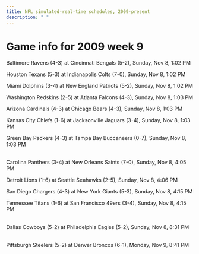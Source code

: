 ```yaml
---
title: NFL simulated-real-time schedules, 2009-present
description: " "
---
```


# Game info for 2009 week 9

Baltimore Ravens (4-3) at Cincinnati Bengals (5-2), Sunday, Nov 8, 1:02 PM

Houston Texans (5-3) at Indianapolis Colts (7-0), Sunday, Nov 8, 1:02 PM

Miami Dolphins (3-4) at New England Patriots (5-2), Sunday, Nov 8, 1:02 PM

Washington Redskins (2-5) at Atlanta Falcons (4-3), Sunday, Nov 8, 1:03 PM

Arizona Cardinals (4-3) at Chicago Bears (4-3), Sunday, Nov 8, 1:03 PM

Kansas City Chiefs (1-6) at Jacksonville Jaguars (3-4), Sunday, Nov 8, 1:03 PM

Green Bay Packers (4-3) at Tampa Bay Buccaneers (0-7), Sunday, Nov 8, 1:03 PM

<br/>Carolina Panthers (3-4) at New Orleans Saints (7-0), Sunday, Nov 8, 4:05 PM

Detroit Lions (1-6) at Seattle Seahawks (2-5), Sunday, Nov 8, 4:06 PM

San Diego Chargers (4-3) at New York Giants (5-3), Sunday, Nov 8, 4:15 PM

Tennessee Titans (1-6) at San Francisco 49ers (3-4), Sunday, Nov 8, 4:15 PM

<br/>Dallas Cowboys (5-2) at Philadelphia Eagles (5-2), Sunday, Nov 8, 8:31 PM

<br/>Pittsburgh Steelers (5-2) at Denver Broncos (6-1), Monday, Nov 9, 8:41 PM

